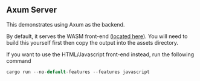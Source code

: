 ## Axum Server

This demonstrates using Axum as the backend.

By default, it serves the WASM front-end ([located here](https://github.com/kanidm/webauthn-rs/tree/master/tutorial/wasm "located here")). You will need to build this yourself first then copy the output into the assets directory.

If you want to use the HTML/Javascript front-end instead, run the following command
```rust
cargo run --no-default-features --features javascript
```